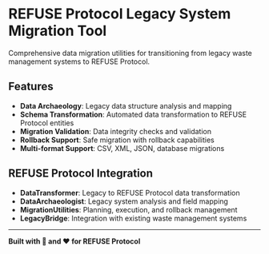 # REFUSE Protocol Legacy System Migration Tool

Comprehensive data migration utilities for transitioning from legacy waste management systems to REFUSE Protocol.

## Features

- **Data Archaeology**: Legacy data structure analysis and mapping
- **Schema Transformation**: Automated data transformation to REFUSE Protocol entities
- **Migration Validation**: Data integrity checks and validation
- **Rollback Support**: Safe migration with rollback capabilities
- **Multi-format Support**: CSV, XML, JSON, database migrations

## REFUSE Protocol Integration

- **DataTransformer**: Legacy to REFUSE Protocol data transformation
- **DataArchaeologist**: Legacy system analysis and field mapping
- **MigrationUtilities**: Planning, execution, and rollback management
- **LegacyBridge**: Integration with existing waste management systems

---

**Built with 🔄 and ❤️ for REFUSE Protocol**
